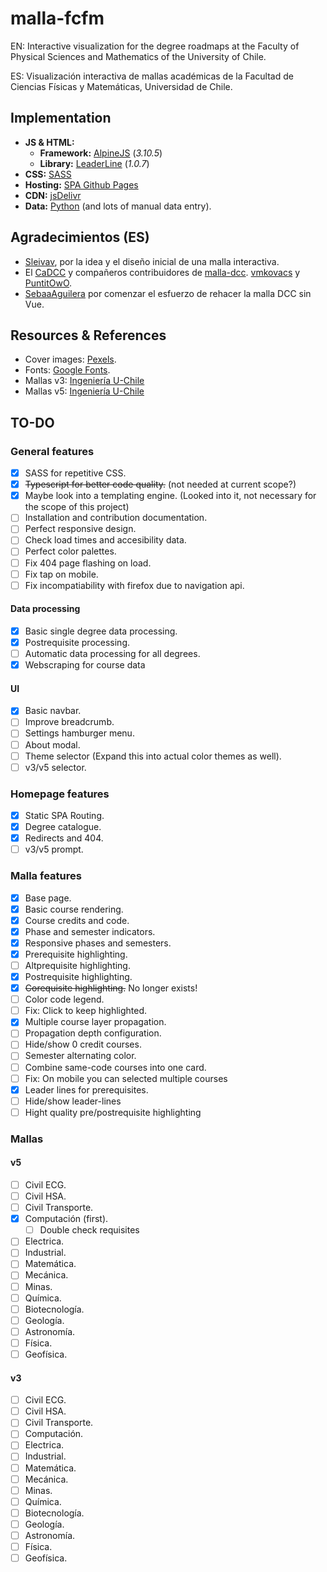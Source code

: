 # malla-fcfm

EN: Interactive visualization for the degree roadmaps at the Faculty of Physical Sciences and Mathematics of the University of Chile.

ES: Visualización interactiva de mallas académicas de la Facultad de Ciencias Físicas y Matemáticas, Universidad de Chile.

## Implementation

- **JS & HTML:**
  - **Framework:** [AlpineJS](https://alpinejs.dev) (*3.10.5*)
  - **Library:** [LeaderLine](https://github.com/anseki/leader-line/) (*1.0.7*)
- **CSS:** [SASS](https://sass-lang.com)
- **Hosting:** [SPA Github Pages](https://github.com/rafgraph/spa-github-pages)
- **CDN:** [jsDelivr](https://www.jsdelivr.com)
- **Data:** [Python](https://www.python.org) (and lots of manual data entry).

## Agradecimientos (ES)

- [Sleivav](https://github.com/sleivav), por la idea y el diseño inicial de una malla interactiva.
- El [CaDCC](https://cadcc.cl) y compañeros contribuidores de [malla-dcc](https://github.com/cadcc/malla-dcc). [vmkovacs](https://github.com/vmkovacs) y [PuntitOwO](https://github.com/PuntitOwO).
- [SebaaAguilera](https://github.com/SebaaAguilera) por comenzar el esfuerzo de rehacer la malla DCC sin Vue.

## Resources & References

- Cover images: [Pexels](https://www.pexels.com).
- Fonts: [Google Fonts](https://fonts.google.com).
- Mallas v3: [Ingeniería U-Chile](https://ingenieria.uchile.cl/escuela/pregrado/mallas-curriculares/mallas-curriculares-2007)
- Mallas v5: [Ingeniería U-Chile](https://ingenieria.uchile.cl/escuela/pregrado/mallas-curriculares/mallas-curriculares-2019)

## TO-DO

### General features

- [x] SASS for repetitive CSS.
- [x] ~~Typescript for better code quality.~~ (not needed at current scope?)
- [x] Maybe look into a templating engine. (Looked into it, not necessary for the scope of this project)
- [ ] Installation and contribution documentation.
- [ ] Perfect responsive design.
- [ ] Check load times and accesibility data.
- [ ] Perfect color palettes.
- [ ] Fix 404 page flashing on load.
- [ ] Fix tap on mobile.
- [ ] Fix incompatiability with firefox due to navigation api.

#### Data processing

- [x] Basic single degree data processing.
- [x] Postrequisite processing.
- [ ] Automatic data processing for all degrees.
- [x] Webscraping for course data

#### UI

- [x] Basic navbar.
- [ ] Improve breadcrumb.
- [ ] Settings hamburger menu.
- [ ] About modal.
- [ ] Theme selector (Expand this into actual color themes as well).
- [ ] v3/v5 selector.

### Homepage features

- [x] Static SPA Routing.
- [x] Degree catalogue.
- [x] Redirects and 404.
- [ ] v3/v5 prompt.

### Malla features

- [x] Base page.
- [x] Basic course rendering.
- [x] Course credits and code.
- [x] Phase and semester indicators.
- [x] Responsive phases and semesters.
- [x] Prerequisite highlighting.
- [ ] Altprequisite highlighting.
- [x] Postrequisite highlighting.
- [x] ~~Corequisite highlighting.~~ No longer exists!
- [ ] Color code legend.
- [ ] Fix: Click to keep highlighted.
- [x] Multiple course layer propagation.
- [ ] Propagation depth configuration.
- [ ] Hide/show 0 credit courses.
- [ ] Semester alternating color.
- [ ] Combine same-code courses into one card.
- [ ] Fix: On mobile you can selected multiple courses
- [x] Leader lines for prerequisites.
- [ ] Hide/show leader-lines
- [ ] Hight quality pre/postrequisite highlighting

### Mallas

#### v5

- [ ] Civil ECG.
- [ ] Civil HSA.
- [ ] Civil Transporte.
- [x] Computación (first).
  - [ ] Double check requisites
- [ ] Electrica.
- [ ] Industrial.
- [ ] Matemática.
- [ ] Mecánica.
- [ ] Minas.
- [ ] Química.
- [ ] Biotecnología.
- [ ] Geología.
- [ ] Astronomía.
- [ ] Física.
- [ ] Geofísica.

#### v3

- [ ] Civil ECG.
- [ ] Civil HSA.
- [ ] Civil Transporte.
- [ ] Computación.
- [ ] Electrica.
- [ ] Industrial.
- [ ] Matemática.
- [ ] Mecánica.
- [ ] Minas.
- [ ] Química.
- [ ] Biotecnología.
- [ ] Geología.
- [ ] Astronomía.
- [ ] Física.
- [ ] Geofísica.
